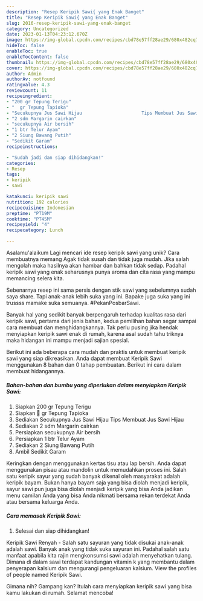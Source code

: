 ```yaml
---
description: "Resep Keripik Sawi{ yang Enak Banget"
title: "Resep Keripik Sawi{ yang Enak Banget"
slug: 2016-resep-keripik-sawi-yang-enak-banget
category: Uncategorized
date: 2023-01-13T04:23:12.670Z
image: https://img-global.cpcdn.com/recipes/cbd78e57ff28ae29/680x482cq70/keripik-sawi-foto-resep-utama.jpg
hideToc: false
enableToc: true
enableTocContent: false
thumbnail: https://img-global.cpcdn.com/recipes/cbd78e57ff28ae29/680x482cq70/keripik-sawi-foto-resep-utama.jpg
cover: https://img-global.cpcdn.com/recipes/cbd78e57ff28ae29/680x482cq70/keripik-sawi-foto-resep-utama.jpg
author: Admin
authorAv: notfound
ratingvalue: 4.3
reviewcount: 11
recipeingredient:
- "200 gr Tepung Terigu"
- "  gr Tepung Tapioka"
- "Secukupnya Jus Sawi Hijau                      Tips Membuat Jus Sawi Hijau"
- "2 sdm Margarin cairkan"
- "secukupnya Air bersih"
- "1 btr Telur Ayam"
- "2 Siung Bawang Putih"
- "Sedikit Garam"
recipeinstructions:

- "Sudah jadi dan siap dihidangkan!"
categories:
- Resep
tags:
- keripik
- sawi

katakunci: keripik sawi 
nutrition: 192 calories
recipecuisine: Indonesian
preptime: "PT19M"
cooktime: "PT45M"
recipeyield: "4"
recipecategory: Lunch

---
```



Asalamu'alaikum Lagi mencari ide resep keripik sawi yang unik? Cara membuatnya memang Agak tidak susah dan tidak juga mudah. Jika salah mengolah maka hasilnya akan hambar dan bahkan tidak sedap. Padahal keripik sawi yang enak seharusnya punya aroma dan cita rasa yang mampu memancing selera kita.


Sebenarnya resep ini sama persis dengan stik sawi yang sebelumnya sudah saya share. Tapi anak-anak lebih suka yang ini. Bapake juga suka yang ini trussss mamake suka semuanya. #PekanPosbarSawi.

Banyak hal yang sedikit banyak berpengaruh terhadap kualitas rasa dari keripik sawi, pertama dari jenis bahan, kedua pemilihan bahan segar sampai cara membuat dan menghidangkannya. Tak perlu pusing jika hendak menyiapkan keripik sawi enak di rumah, karena asal sudah tahu triknya maka hidangan ini mampu menjadi sajian spesial.


Berikut ini ada beberapa cara mudah dan praktis untuk membuat keripik sawi yang siap dikreasikan. Anda dapat membuat Keripik Sawi menggunakan 8 bahan dan 0 tahap pembuatan. Berikut ini cara dalam membuat hidangannya.

<!--inarticleads1-->

##### Bahan-bahan dan bumbu yang diperlukan dalam menyiapkan Keripik Sawi:

1. Siapkan 200 gr Tepung Terigu
1. Siapkan  💯 gr Tepung Tapioka
1. Sediakan Secukupnya Jus Sawi Hijau                      Tips Membuat Jus Sawi Hijau
1. Sediakan 2 sdm Margarin cairkan
1. Persiapkan secukupnya Air bersih
1. Persiapkan 1 btr Telur Ayam
1. Sediakan 2 Siung Bawang Putih
1. Ambil Sedikit Garam


Keringkan dengan menggunakan kertas tisu atau lap bersih. Anda dapat menggunakan pisau atau mandolin untuk memudahkan proses ini. Salah satu keripik sayur yang sudah banyak dikenal oleh masyarakat adalah keripik bayam. Bukan hanya bayam saja yang bisa diolah menjadi keripik, sayur sawi pun juga bisa diolah menjadi keripik yang bisa Anda jadikan menu camilan Anda yang bisa Anda nikmati bersama rekan terdekat Anda atau bersama keluarga Anda. 

<!--inarticleads2-->

##### Cara memasak Keripik Sawi:


1. Selesai dan siap dihidangkan!

Keripik Sawi Renyah - Salah satu sayuran yang tidak disukai anak-anak adalah sawi. Banyak anak yang tidak suka sayuran ini. Padahal salah satu manfaat apabila kita rajin mengkonsumsi sawi adalah menyehatkan tulang. Dimana di dalam sawi terdapat kandungan vitamin k yang membantu dalam penyerapan kalsium dan mengurangi pengeluaran kalsium. View the profiles of people named Keripik Sawi. 

Gimana nih? Gampang kan? Itulah cara menyiapkan keripik sawi yang bisa kamu lakukan di rumah. Selamat mencoba!
